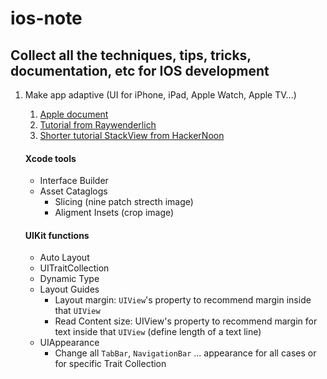 # ios-note

## Collect all the techniques, tips, tricks, documentation, etc for IOS development

1. Make app adaptive (UI for iPhone, iPad, Apple Watch, Apple TV...)
   1. [Apple document](https://developer.apple.com/design/adaptivity/)
   1. [Tutorial from Raywenderlich](https://www.raywenderlich.com/162311/adaptive-layout-tutorial-ios-11-getting-started)
   1. [Shorter tutorial StackView from HackerNoon](https://www.raywenderlich.com/162311/adaptive-layout-tutorial-ios-11-getting-started)
   
   #### Xcode tools
      * Interface Builder 
      * Asset Cataglogs
         - Slicing (nine patch strecth image)
         - Aligment Insets (crop image)
   #### UIKit functions 
      * Auto Layout
      * UITraitCollection
      * Dynamic Type
      * Layout Guides
         - Layout margin: `UIView`'s property to recommend margin inside that `UIView`
         - Read Content size: UIView's property to recommend margin for text inside that `UIView` (define length of a text line)
      * UIAppearance
         - Change all `TabBar`, `NavigationBar` ... appearance for all cases or for specific Trait Collection
